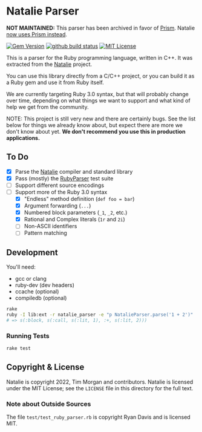 # Natalie Parser

**NOT MAINTAINED:** This parser has been archived in favor of [Prism](https://github.com/ruby/prism).
Natalie [now uses Prism instead](https://github.com/natalie-lang/natalie/pull/1213).

[![Gem Version](https://badge.fury.io/rb/natalie_parser.svg)](https://badge.fury.io/rb/natalie_parser)
[![github build status](https://github.com/natalie-lang/natalie_parser/actions/workflows/build.yml/badge.svg)](https://github.com/natalie-lang/natalie_parser/actions?query=workflow%3ABuild+branch%3Amaster)
[![MIT License](https://img.shields.io/badge/license-MIT-blue)](https://github.com/natalie-lang/natalie_parser/blob/master/LICENSE)

This is a parser for the Ruby programming language, written in C++.
It was extracted from the [Natalie](https://github.com/natalie-lang/natalie) project.

You can use this library directly from a C/C++ project, or you can
build it as a Ruby gem and use it from Ruby itself.

We are currently targeting Ruby 3.0 syntax, but that will probably
change over time, depending on what things we want to support and
what kind of help we get from the community.

NOTE: This project is still very new and there are certainly bugs.
See the list below for things we already know about, but expect there
are more we don't know about yet. **We don't recommend you use this in
production applications.**

## To Do

- [x] Parse the [Natalie](https://github.com/natalie-lang/natalie) compiler and standard library
- [x] Pass (mostly) the [RubyParser](https://github.com/seattlerb/ruby_parser) test suite
- [ ] Support different source encodings
- [ ] Support more of the Ruby 3.0 syntax
  - [x] "Endless" method definition (`def foo = bar`)
  - [x] Argument forwarding (`...`)
  - [x] Numbered block parameters (`_1`, `_2`, etc.)
  - [x] Rational and Complex literals (`1r` and `2i`)
  - [ ] Non-ASCII identifiers
  - [ ] Pattern matching

## Development

You'll need:

- gcc or clang
- ruby-dev (dev headers)
- ccache (optional)
- compiledb (optional)

```sh
rake
ruby -I lib:ext -r natalie_parser -e "p NatalieParser.parse('1 + 2')"
# => s(:block, s(:call, s(:lit, 1), :+, s(:lit, 2)))
```

### Running Tests

```sh
rake test
```

## Copyright & License

Natalie is copyright 2022, Tim Morgan and contributors. Natalie is licensed
under the MIT License; see the `LICENSE` file in this directory for the full text.

### Note about Outside Sources

The file `test/test_ruby_parser.rb` is copyright Ryan Davis and is licensed MIT.
